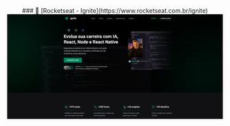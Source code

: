 <div align="center">
### 🚀 [Rocketseat - Ignite](https://www.rocketseat.com.br/ignite)
</div>

<div align="center">
       <img src="./_imagem/ignite.png"/>
</div>

</br>
